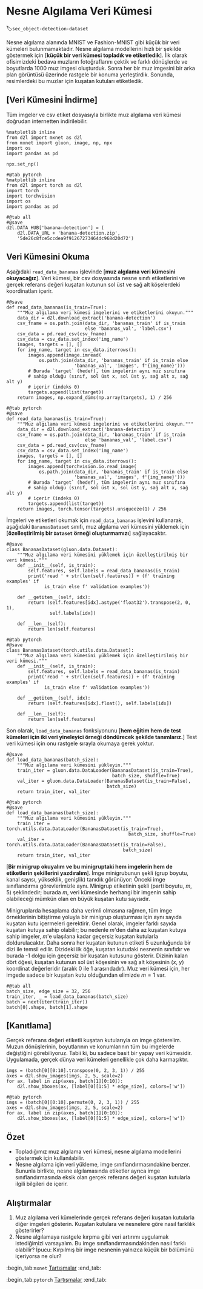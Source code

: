 # Nesne Algılama Veri Kümesi
:label:`sec_object-detection-dataset`

Nesne algılama alanında MNIST ve Fashion-MNIST gibi küçük bir veri kümeleri bulunmamaktadır. Nesne algılama modellerini hızlı bir şekilde göstermek için [**küçük bir veri kümesi topladık ve etiketledik**]. İlk olarak ofisimizdeki bedava muzların fotoğraflarını çektik ve farklı dönüşlerde ve boyutlarda 1000 muz imgesi oluşturduk. Sonra her bir muz imgesini bir arka plan görüntüsü üzerinde rastgele bir konuma yerleştirdik. Sonunda, resimlerdeki bu muzlar için kuşatan kutuları etiketledik. 

## [**Veri Kümesini İndirme**]

Tüm imgeler ve csv etiket dosyasıyla birlikte muz algılama veri kümesi doğrudan internetten indirilebilir.

```{.python .input}
%matplotlib inline
from d2l import mxnet as d2l
from mxnet import gluon, image, np, npx
import os
import pandas as pd

npx.set_np()
```

```{.python .input}
#@tab pytorch
%matplotlib inline
from d2l import torch as d2l
import torch
import torchvision
import os
import pandas as pd
```

```{.python .input}
#@tab all
#@save
d2l.DATA_HUB['banana-detection'] = (
    d2l.DATA_URL + 'banana-detection.zip',
    '5de26c8fce5ccdea9f91267273464dc968d20d72')
```

## Veri Kümesini Okuma

Aşağıdaki `read_data_bananas` işlevinde [**muz algılama veri kümesini okuyacağız**]. Veri kümesi,  bir csv dosyasında nesne sınıfı etiketlerini ve gerçek referans değeri kuşatan kutunun sol üst ve sağ alt köşelerdeki koordinatları içerir.

```{.python .input}
#@save
def read_data_bananas(is_train=True):
    """Muz algılama veri kümesi imgelerini ve etiketlerini okuyun."""
    data_dir = d2l.download_extract('banana-detection')
    csv_fname = os.path.join(data_dir, 'bananas_train' if is_train
                             else 'bananas_val', 'label.csv')
    csv_data = pd.read_csv(csv_fname)
    csv_data = csv_data.set_index('img_name')
    images, targets = [], []
    for img_name, target in csv_data.iterrows():
        images.append(image.imread(
            os.path.join(data_dir, 'bananas_train' if is_train else
                         'bananas_val', 'images', f'{img_name}')))
        # Burada `target` (hedef), tüm imgelerin aynı muz sınıfına 
        # sahip olduğu (sınıf, sol üst x, sol üst y, sağ alt x, sağ alt y) 
        # içerir (indeks 0)
        targets.append(list(target))
    return images, np.expand_dims(np.array(targets), 1) / 256
```

```{.python .input}
#@tab pytorch
#@save
def read_data_bananas(is_train=True):
    """Muz algılama veri kümesi imgelerini ve etiketlerini okuyun."""
    data_dir = d2l.download_extract('banana-detection')
    csv_fname = os.path.join(data_dir, 'bananas_train' if is_train
                             else 'bananas_val', 'label.csv')
    csv_data = pd.read_csv(csv_fname)
    csv_data = csv_data.set_index('img_name')
    images, targets = [], []
    for img_name, target in csv_data.iterrows():
        images.append(torchvision.io.read_image(
            os.path.join(data_dir, 'bananas_train' if is_train else
                         'bananas_val', 'images', f'{img_name}')))
        # Burada `target` (hedef), tüm imgelerin aynı muz sınıfına 
        # sahip olduğu (sınıf, sol üst x, sol üst y, sağ alt x, sağ alt y) 
        # içerir (indeks 0)
        targets.append(list(target))
    return images, torch.tensor(targets).unsqueeze(1) / 256
```

İmgeleri ve etiketleri okumak için `read_data_bananas` işlevini kullanarak, aşağıdaki `BananasDataset` sınıfı, muz algılama veri kümesini yüklemek için [**özelleştirilmiş bir `Dataset` örneği oluşturmamızı**] sağlayacaktır.

```{.python .input}
#@save
class BananasDataset(gluon.data.Dataset):
    """Muz algılama veri kümesini yüklemek için özelleştirilmiş bir veri kümesi."""
    def __init__(self, is_train):
        self.features, self.labels = read_data_bananas(is_train)
        print('read ' + str(len(self.features)) + (f' training examples' if
              is_train else f' validation examples'))

    def __getitem__(self, idx):
        return (self.features[idx].astype('float32').transpose(2, 0, 1),
                self.labels[idx])

    def __len__(self):
        return len(self.features)
```

```{.python .input}
#@tab pytorch
#@save
class BananasDataset(torch.utils.data.Dataset):
    """Muz algılama veri kümesini yüklemek için özelleştirilmiş bir veri kümesi."""    
    def __init__(self, is_train):
        self.features, self.labels = read_data_bananas(is_train)
        print('read ' + str(len(self.features)) + (f' training examples' if
              is_train else f' validation examples'))

    def __getitem__(self, idx):
        return (self.features[idx].float(), self.labels[idx])

    def __len__(self):
        return len(self.features)
```

Son olarak, `load_data_bananas` fonksiyonunu [**hem eğitim hem de test kümeleri için iki veri yineleyici örneği döndürecek şekilde tanımlarız.**] Test veri kümesi için onu rastgele sırayla okumaya gerek yoktur.

```{.python .input}
#@save
def load_data_bananas(batch_size):
    """Muz algılama veri kümesini yükleyin."""
    train_iter = gluon.data.DataLoader(BananasDataset(is_train=True),
                                       batch_size, shuffle=True)
    val_iter = gluon.data.DataLoader(BananasDataset(is_train=False),
                                     batch_size)
    return train_iter, val_iter
```

```{.python .input}
#@tab pytorch
#@save
def load_data_bananas(batch_size):
    """Muz algılama veri kümesini yükleyin."""
    train_iter = torch.utils.data.DataLoader(BananasDataset(is_train=True),
                                             batch_size, shuffle=True)
    val_iter = torch.utils.data.DataLoader(BananasDataset(is_train=False),
                                           batch_size)
    return train_iter, val_iter
```

[**Bir minigrup okuyalım ve bu minigruptaki hem imgelerin hem de etiketlerin şekillerini yazdıralım**]. İmge minigrubunun şekli (grup boyutu, kanal sayısı, yükseklik, genişlik) tanıdık görünüyor: Önceki imge sınıflandırma görevlerimizle aynı. Minigrup etiketinin şekli (parti boyutu, $m$, 5) şeklindedir; burada $m$, veri kümesinde herhangi bir imgenin sahip olabileceği mümkün olan en büyük kuşatan kutu sayısıdır.

Minigruplarda hesaplama daha verimli olmasına rağmen, tüm imge örneklerinin bitiştirme yoluyla bir minigrup oluşturması için aynı sayıda kuşatan kutu içermeleri gerektirir. Genel olarak, imgeler farklı sayıda kuşatan kutuya sahip olabilir; bu nedenle $m$'den daha az kuşatan kutuya sahip imgeler, $m$'e ulaşılana kadar geçersiz kuşatan kutularla doldurulacaktır. Daha sonra her kuşatan kutunun etiketi 5 uzunluğunda bir dizi ile temsil edilir. Dizideki ilk öğe, kuşatan kutudaki nesnenin sınıfıdır ve burada -1 dolgu için geçersiz bir kuşatan kutusunu gösterir. Dizinin kalan dört öğesi, kuşatan kutunun sol üst köşesinin ve sağ alt köşesinin ($x$, $y$) koordinat değerleridir (aralık 0 ile 1 arasındadır). Muz veri kümesi için, her imgede sadece bir kuşatan kutu olduğundan elimizde $m=1$ var.

```{.python .input}
#@tab all
batch_size, edge_size = 32, 256
train_iter, _ = load_data_bananas(batch_size)
batch = next(iter(train_iter))
batch[0].shape, batch[1].shape
```

## [**Kanıtlama**]

Gerçek referans değeri etiketli kuşatan kutularıyla on imge gösterelim. Muzun dönüşlerinin, boyutlarının ve konumlarının tüm bu imgelerde değiştiğini görebiliyoruz. Tabii ki, bu sadece basit bir yapay veri kümesidir. Uygulamada, gerçek dünya veri kümeleri genellikle çok daha karmaşıktır.

```{.python .input}
imgs = (batch[0][0:10].transpose(0, 2, 3, 1)) / 255
axes = d2l.show_images(imgs, 2, 5, scale=2)
for ax, label in zip(axes, batch[1][0:10]):
    d2l.show_bboxes(ax, [label[0][1:5] * edge_size], colors=['w'])
```

```{.python .input}
#@tab pytorch
imgs = (batch[0][0:10].permute(0, 2, 3, 1)) / 255
axes = d2l.show_images(imgs, 2, 5, scale=2)
for ax, label in zip(axes, batch[1][0:10]):
    d2l.show_bboxes(ax, [label[0][1:5] * edge_size], colors=['w'])
```

## Özet

* Topladığımız muz algılama veri kümesi, nesne algılama modellerini göstermek için kullanılabilir.
* Nesne algılama için veri yükleme, imge sınıflandırmasındakine benzer. Bununla birlikte, nesne algılamasında etiketler ayrıca imge sınıflandırmasında eksik olan gerçek referans değeri kuşatan kutularla ilgili bilgileri de içerir.

## Alıştırmalar

1. Muz algılama veri kümelerinde gerçek referans değeri kuşatan kutularla diğer imgeleri gösterin. Kuşatan kutulara ve nesnelere göre nasıl farklılık gösterirler?
1. Nesne algılamaya rastgele kırpma gibi veri artırımı uygulamak istediğimizi varsayalım. Bu imge sınıflandırmasındakinden nasıl farklı olabilir? İpucu: Kırpılmış bir imge nesnenin yalnızca küçük bir bölümünü içeriyorsa ne olur?

:begin_tab:`mxnet`
[Tartışmalar](https://discuss.d2l.ai/t/372)
:end_tab:

:begin_tab:`pytorch`
[Tartışmalar](https://discuss.d2l.ai/t/1608)
:end_tab:
